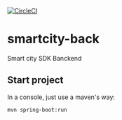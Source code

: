 [![CircleCI](https://circleci.com/gh/dads-software-brotherhood/smartcity-back.svg?style=svg)](https://circleci.com/gh/dads-software-brotherhood/smartcity-back)

# smartcity-back

Smart city SDK Banckend

## Start project

In a console, just use a maven's way:

```bash
mvn spring-boot:run 
```
